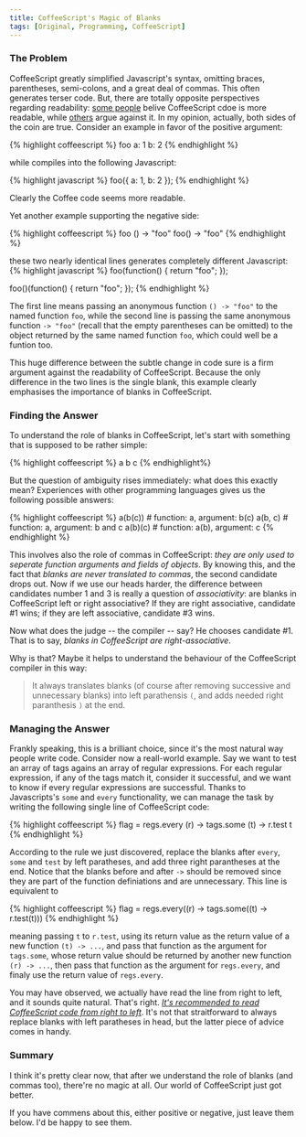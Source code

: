```yaml
---
title: CoffeeScript's Magic of Blanks
tags: [Original, Programming, CoffeeScript]
---
```


### The Problem
CoffeeScript greatly simplified Javascript's syntax, omitting braces, parentheses, semi-colons, and a great deal of commas. This often generates terser code. But, there are totally opposite perspectives regarding readability: [some people](http://buhrmi.tumblr.com/post/5371876452/how-coffeescript-makes-jquery-more-fun-than-ever) belive CoffeeScript cdoe is more readable, while [others](http://ceronman.com/2012/09/17/coffeescript-less-typing-bad-readability/) argue against it. In my opinion, actually, both sides of the coin are true. Consider an example in favor of the positive argument:

{% highlight coffeescript %}
foo
    a: 1
    b: 2
{% endhighlight %}

while compiles into the following Javascript:

{% highlight javascript %}
foo({
    a: 1,
    b: 2
});
{% endhighlight %}

Clearly the Coffee code seems more readable.

Yet another example supporting the negative side:

{% highlight coffeescript %}
foo () -> "foo"
foo() -> "foo"
{% endhighlight %}

these two nearly identical lines generates completely different Javascript:
{% highlight javascript %}
foo(function() {
    return "foo";
});

foo()(function() {
    return "foo";
});
{% endhighlight %}

The first line means passing an anonymous function `() -> "foo"` to the named function `foo`, while the second line is passing the same anonymous function `-> "foo"` (recall that the empty parentheses can be omitted) to the object returned by the same named function `foo`, which could well be a funtion too. 

This huge difference between the subtle change in code sure is a firm argument against the readability of CoffeeScript. Because the only difference in the two lines is the single blank, this example clearly emphasises the importance of blanks in CoffeeScript.

### Finding the Answer
To understand the role of blanks in CoffeeScript, let's start with something that is supposed to be rather simple:

{% highlight coffeescript %}
a b c
{% endhighlight%}

But the question of ambiguity rises immediately: what does this exactly mean? Experiences with other programming languages gives us the following possible answers:

{% highlight coffeescript %}
a(b(c))  # function: a, argument: b(c)
a(b, c)  # function: a, argument: b and c
a(b)(c)  # function: a(b), argument: c
{% endhighlight %}

This involves also the role of commas in CoffeeScript: _they are only used to seperate function arguments and fields of objects_. By knowing this, and the fact that _blanks are never translated to commas_, the second candidate drops out. Now if we use our heads harder, the difference between candidates number 1 and 3 is really a question of _associativity_: are blanks in CoffeeScript left or right associative? If they are right associative, candidate #1 wins; if they are left associative, candidate #3 wins.

Now what does the judge -- the compiler -- say? He chooses candidate #1. That is to say, _blanks in CoffeeScript are right-associative_.

Why is that? Maybe it helps to understand the behaviour of the CoffeeScript compiler in this way:

> It always translates blanks (of course after removing successive and unnecessary blanks) into left parathensis `(`, and adds needed right paranthesis `)` at the end.

### Managing the Answer
Frankly speaking, this is a brilliant choice, since it's the most natural way people write code. Consider now a reall-world example. Say we want to test an array of tags agains an array of regular expressions. For each regular expression, if any of the tags match it, consider it successful, and we want to know if every regular expressions are successful. Thanks to Javascripts's `some` and `every` functionality, we can manage the task by writing the following single line of CoffeeScript code:

{% highlight coffeescript %}
flag = regs.every (r) -> tags.some (t) -> r.test t
{% endhighlight %}

According to the rule we just discovered, replace the blanks after `every`, `some` and `test` by left paratheses, and add three right parantheses at the end. Notice that the blanks before and after `->` should be removed since they are part of the function definiations and are unnecessary. This line is equivalent to 

{% highlight coffeescript %}
flag = regs.every((r) -> tags.some((t) -> r.test(t)))
{% endhighlight %}

meaning passing `t` to `r.test`, using its return value as the return value of a new function `(t) -> ...`, and pass that function as the argument for `tags.some`, whose return value should be returned by another new function `(r) -> ...`, then pass that function as the argument for `regs.every`, and finaly use the return value of `regs.every`.

You may have observed, we actually have read the line from right to left, and it sounds quite natural. That's right. _[It's recommended to read CoffeeScript code from right to left](http://coffeescript.carbonfive.com/)_. It's not that straitforward to always replace blanks with left paratheses in head, but the latter piece of advice comes in handy.

### Summary
I think it's pretty clear now, that after we understand the role of blanks (and commas too), there're no magic at all. Our world of CoffeeScript just got better.

If you have commens about this, either positive or negative, just leave them below. I'd be happy to see them.

